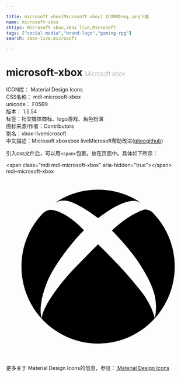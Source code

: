 ```yaml
---

title: microsoft xbox(Microsoft xbox) ICON转svg、png下载
name: microsoft-xbox
zhTips: Microsoft xbox,xbox live,Microsoft
tags: ["social-media","brand-logo","gaming-rpg"]
search: xbox-live,microsoft

---
```


# microsoft-xbox  <small style="font-size: 60%;font-weight: 100">Microsoft xbox</small>


<div class="detail-page">
<p>
<span>
ICON库：
<span class="badge-secondary badge">Material Design Icons</span> 
</span>
<br/>
<span>
CSS名称：
<span class="badge-secondary badge">mdi-microsoft-xbox</span> 
</span>
<br/>
<span>
unicode：
<span class="badge-secondary badge">F05B9</span> 
<copy-btn content='F05B9' btn-title=""></copy-btn>
<copy-btn :content='String.fromCodePoint(parseInt("F05B9", 16))' btn-title="复制U"></copy-btn>
</span>
<br/>
<span>
版本：
<span class="badge-secondary badge">1.5.54</span> 
</span><br/><span>标签：<span class="badge-light badge"><router-link to="/tags/social-media.html">社交媒体</router-link></span><span class="badge-light badge"><router-link to="/tags/brand-logo.html">商标、logo</router-link></span><span class="badge-light badge"><router-link to="/tags/gaming-rpg.html">游戏、角色扮演</router-link></span></span>
<br/>
<span>图标来源/作者：<span class="badge-light badge">Contributors</span></span> 
<br/>
<span>别名：<span class="badge-light badge">xbox-live</span><span class="badge-light badge">microsoft</span></span><br/><span class="zh-detail">中文描述：<span class="badge-primary badge">Microsoft xbox</span><span class="badge-primary badge">xbox live</span><span class="badge-primary badge">Microsoft</span><span class="help-link"><span>帮助改进</span>(<a href="https://gitee.com/liuwave/icon-helper/edit/master/json/material/microsoft-xbox.json" target="_blank" rel="noopener noreferrer">gitee</a><a href="https://github.com/liuwave/icon-helper/edit/master/json/material/microsoft-xbox.json" target="_blank" rel="noopener noreferrer">github</a></span>)</span><br/>
</p>
</div>
<div class="alert alert-dark">
  <i class="mdi mdi-microsoft-xbox mdi-48px"></i>
  <i class="mdi mdi-microsoft-xbox mdi-36px"></i>
  <i class="mdi mdi-microsoft-xbox mdi-24px"></i>
  <i class="mdi mdi-microsoft-xbox mdi-18px"></i>
</div>
<div>
  <p>引入css文件后，可以用<code>&lt;span&gt;</code>包裹，放在页面中。具体如下所示：    
  </p>
  <div class="alert alert-primary" style="font-size: 14px">
    &lt;span class="mdi mdi-microsoft-xbox" aria-hidden="true"&gt;&lt;/span&gt;
    <copy-btn content='<span class="mdi mdi-microsoft-xbox" aria-hidden="true"></span>'></copy-btn>
  </div>
  <div class="alert alert-secondary">
    <i class="mdi mdi-microsoft-xbox"
    style="font-size: 24px"
    aria-hidden="true"></i> mdi-microsoft-xbox
    <copy-btn content="mdi-microsoft-xbox" btn-title="复制图标名称"></copy-btn>
  </div>
</div>
<div id="svg" class="svg-wrap">
<svg xmlns="http://www.w3.org/2000/svg" viewBox="0 0 24 24"><path d="M6.43,3.72C6.5,3.66 6.57,3.6 6.62,3.56C8.18,2.55 10,2 12,2C13.88,2 15.64,2.5 17.14,3.42C17.25,3.5 17.54,3.69 17.7,3.88C16.25,2.28 12,5.7 12,5.7C10.5,4.57 9.17,3.8 8.16,3.5C7.31,3.29 6.73,3.5 6.46,3.7M19.34,5.21C19.29,5.16 19.24,5.11 19.2,5.06C18.84,4.66 18.38,4.56 18,4.59C17.61,4.71 15.9,5.32 13.8,7.31C13.8,7.31 16.17,9.61 17.62,11.96C19.07,14.31 19.93,16.16 19.4,18.73C21,16.95 22,14.59 22,12C22,9.38 21,7 19.34,5.21M15.73,12.96C15.08,12.24 14.13,11.21 12.86,9.95C12.59,9.68 12.3,9.4 12,9.1C12,9.1 11.53,9.56 10.93,10.17C10.16,10.94 9.17,11.95 8.61,12.54C7.63,13.59 4.81,16.89 4.65,18.74C4.65,18.74 4,17.28 5.4,13.89C6.3,11.68 9,8.36 10.15,7.28C10.15,7.28 9.12,6.14 7.82,5.35L7.77,5.32C7.14,4.95 6.46,4.66 5.8,4.62C5.13,4.67 4.71,5.16 4.71,5.16C3.03,6.95 2,9.35 2,12A10,10 0 0,0 12,22C14.93,22 17.57,20.74 19.4,18.73C19.4,18.73 19.19,17.4 17.84,15.5C17.53,15.07 16.37,13.69 15.73,12.96Z" /></svg>
</div>
<detail full-name='mdi-microsoft-xbox'></detail>
    
<div><p>更多关于 Material Design Icons的信息，参见：<a target="_blank" href="https://iconhelper.cn/material.html"> Material Design Icons</a>
</p></div>
